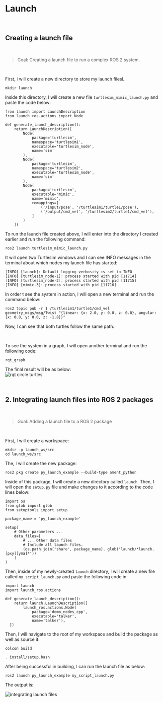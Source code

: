 # Launch
<br/>

## Creating a launch file
<br/>

>Goal: Creating a launch file to run a complex ROS 2 system.

<br/>

First, I will create a new directory to store my launch filesL
```
mkdir launch
```
Inside this directory, I will create a new file ```turtlesim_mimic_launch.py``` and paste the code below:
```
from launch import LaunchDescription
from launch_ros.actions import Node

def generate_launch_description():
    return LaunchDescription([
        Node(
            package='turtlesim',
            namespace='turtlesim1',
            executable='turtlesim_node',
            name='sim'
        ),
        Node(
            package='turtlesim',
            namespace='turtlesim2',
            executable='turtlesim_node',
            name='sim'
        ),
        Node(
            package='turtlesim',
            executable='mimic',
            name='mimic',
            remappings=[
                ('/input/pose', '/turtlesim1/turtle1/pose'),
                ('/output/cmd_vel', '/turtlesim2/turtle1/cmd_vel'),
            ]
        )
    ])
```
To run the launch file created above, I will enter into the directory I created earlier and run the following command:
```
ros2 launch turtlesim_mimic_launch.py
```
It will open two Turtlesim windows and I can see INFO messages in the terminal about which nodes my launch file has started:
```
[INFO] [launch]: Default logging verbosity is set to INFO
[INFO] [turtlesim_node-1]: process started with pid [11714]
[INFO] [turtlesim_node-2]: process started with pid [11715]
[INFO] [mimic-3]: process started with pid [11716]
```
In order t see the system in action, I will open a new terminal and run the command below:
```
ros2 topic pub -r 1 /turtlesim1/turtle1/cmd_vel geometry_msgs/msg/Twist "{linear: {x: 2.0, y: 0.0, z: 0.0}, angular: {x: 0.0, y: 0.0, z: -1.8}}"
```
Now, I can see that both turtles follow the same path.

<br/>

To see the system in a graph, I will open another terminal and run the following code:
```
rqt_graph
```
The final result will be as below: <br/>
![rqt   circle turtles](https://user-images.githubusercontent.com/90167023/196712096-d268973c-fd64-4328-a9d8-890a4968cf26.png)

<br/>

## 2. Integrating launch files into ROS 2 packages
<br/>

>Goal: Adding a launch file to a ROS 2 package

<br/>

First, I will create a workspace:
```
mkdir -p launch_ws/src
cd launch_ws/src
```
The, I will create the new package:
```
ros2 pkg create py_launch_example --build-type ament_python
```
Inside of this package, I will create a new directory called ```launch```. Then, I will open the ```setup.py``` file and make changes to it according to the code lines below:
```
import os
from glob import glob
from setuptools import setup

package_name = 'py_launch_example'

setup(
    # Other parameters ...
    data_files=[
        # ... Other data files
        # Include all launch files.
        (os.path.join('share', package_name), glob('launch/*launch.[pxy][yma]*'))
    ]
)
```
Then, inside of my newly-created ```launch``` directory, I will create a new file called ```my_script_launch.py``` and paste the following code in:
```
import launch
import launch_ros.actions

def generate_launch_description():
    return launch.LaunchDescription([
        launch_ros.actions.Node(
            package='demo_nodes_cpp',
            executable='talker',
            name='talker'),
  ])
```
Then, I will navigate to the root of my workspace and build the package as well as source it:
```
colcon build
```
```
. install/setup.bash
```
After being successful in building, I can run the launch file as below:
```
ros2 launch py_launch_example my_script_launch.py
```
The output is:
<br/>

![integrating launch files](https://user-images.githubusercontent.com/90167023/196714393-d8e2a359-0ac1-4ac7-a54d-5245682cc043.png)

